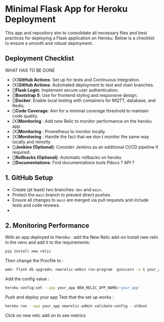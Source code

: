 # Minimal Flask App for Heroku Deployment

This app and repository aim to consolidate all necessary files and best practices for deploying a Flask application on Heroku. Below is a checklist to ensure a smooth and robust deployment.

## Deployment Checklist
WHAT HAS TO BE DONE 

- [X]**GitHub Actions**: Set up for tests and Continuous Integration.
- [X]**GitHub Actions**: Automated deployment to test and main branches.
- []**Flask Login**: Implement secure user authentication.
- []**Bootstrap 5**: Use for frontend styling and responsive design.
- []**Docker**: Enable local testing with containers for MQTT, database, and Redis.
- []**Code Coverage**: Aim for a minimal coverage threshold to maintain code quality.
- [X]**Monitoring** : Add new Relic to monitor performance on the heroku app 
- [X]**Monitoring** : Prometheus to monitor locally
- [X]**Monitoring** : Handle the fact that we don t monitor the same way locally and remotly
- []**Jenkins (Optional)**: Consider Jenkins as an additional CI/CD pipeline if required.
- []**Rollbacks (Optional)**: Automatic rollbacks on heroku
- []**Documentations**: Find documentations tools Pdocs ? API ? 

## 1. GitHub Setup
- Create (at least) two branches: `dev` and `main`.
- Protect the `main` branch to prevent direct pushes.
- Ensure all changes to `main` are merged via pull requests and include tests and code reviews.
- 
## 2. Monitoring Performance
With an app deployed to Heroku : add the New Relic add-on
Install new relic in the venv and add it to the requirements:  
```bash
pip install new relic
```
Then change the Procfile to : 
```bash 
web: flask db upgrade; newrelic-admin run-program  gunicorn -w 1 your_app:app
```

Add the config value : 
```bash
heroku config:set --app your_app NEW_RELIC_APP_NAME='your_app' 
```
Push and deploy your app
Test that the set up works : 
```bash
heroku run --app your_app newrelic-admin validate-config - stdout
```

Click on new relic add on to see metrics